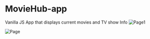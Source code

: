 # MovieHub-app
Vanilla JS App that  displays current movies and TV show Info
![Page1](https://github.com/FalcoO0n/MovieHub-app/assets/56361610/4dfadc42-32c7-45db-9071-63bc79733c8d)

![Page](https://github.com/FalcoO0n/MovieHub-app/assets/56361610/064d95ad-6cf7-469e-8238-d3c128ed8fc0)
